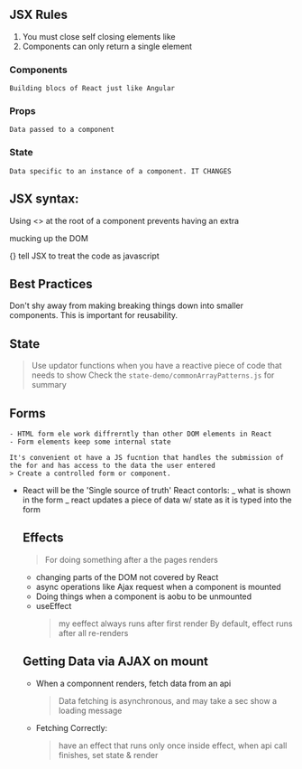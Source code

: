 ## JSX Rules

1. You must close self closing elements like <br/>
2. Components can only return a single element

### Components

    Building blocs of React just like Angular

### Props

    Data passed to a component

### State

    Data specific to an instance of a component. IT CHANGES

## JSX syntax:

Using <> at the root of a component prevents having an extra <div></div> mucking up the DOM

{} tell JSX to treat the code as javascript

## Best Practices

Don't shy away from making breaking things down into smaller components. This is important for reusability.

## State

> Use updator functions when you have a reactive piece of code that needs to show
> Check the `state-demo/commonArrayPatterns.js` for summary

## Forms

    - HTML form ele work diffrerntly than other DOM elements in React
    - Form elements keep some internal state

    It's convenient ot have a JS fucntion that handles the submission of the for and has access to the data the user entered
    > Create a controlled form or component.

- React will be the 'Single source of truth'
  React contorls:
  _ what is shown in the form
  _ react updates a piece of data w/ state as it is typed into the form

  ## Effects

  > For doing something after a the pages renders

  - changing parts of the DOM not covered by React
  - async operations like Ajax request when a component is mounted
  - Doing things when a component is aobu to be unmounted

  * useEffect
    > my eeffect always runs after first render
    > By default, effect runs after all re-renders

  ## Getting Data via AJAX on mount

  - When a componnent renders, fetch data from an api

    > Data fetching is asynchronous, and may take a sec
    > show a loading message

  - Fetching Correctly:
    > have an effect that runs only once
    > inside effect, when api call finishes, set state & render
